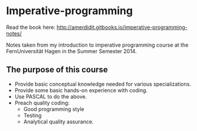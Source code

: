 
# Imperative-programming

Read the book here: http://amerdidit.gitbooks.io/imperative-programming-notes/

Notes taken from my introduction to imperative programming course at the FernUniversität Hagen in the Summer Semester 2014.

## The purpose of this course

* Provide basic conceptual knowledge needed for various specializations.
* Provide some basic hands-on experience with coding.
* Use PASCAL to do the above.
* Preach quality coding:
	* Good programming style
	* Testing
	* Analytical quality assurance.

